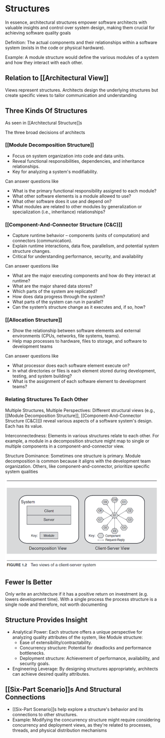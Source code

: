 # Structures
In essence, architectural structures empower software architects with valuable insights and control over system design, making them crucial for achieving software quality goals

Definition: The actual components and their relationships within a software system (exists in the code or physical hardware).

Example: A module structure would define the various modules of a system and how they interact with each other.

## Relation to [[Architectural View]]
Views represent structures. Architects design the underlying structures but create specific views to tailor communication and understanding

## Three Kinds Of Structures
As seen in [[Architectural Structure]]s

The three broad decisions of architects

### [[Module Decomposition Structure]]
- Focus on system organization into code and data units.
- Reveal functional responsibilities, dependencies, and inheritance relationships.
- Key for analyzing a system's modifiability.

Can answer questions like
- What is the primary functional responsibility assigned to each module?  
- What other software elements is a module allowed to use?  
- What other software does it use and depend on?
- What modules are related to other modules by generalization or specialization (i.e., inheritance) relationships?

### [[Component-And-Connector Structure (C&C)]]
- Capture runtime behavior – components (units of computation) and connectors (communication).
- Explain runtime interactions, data flow, parallelism, and potential system structure changes.
- Critical for understanding performance, security, and availability

Can answer questions like
- What are the major executing components and how do they interact at runtime?
- What are the major shared data stores?
- Which parts of the system are replicated?
- How does data progress through the system?
- What parts of the system can run in parallel?
- Can the system’s structure change as it executes and, if so, how?

### [[Allocation Structure]]
- Show the relationship between software elements and external environments (CPUs, networks, file systems, teams).
- Help map processes to hardware, files to storage, and software to development teams

Can answer questions like
- What processor does each software element execute on?
- In what directories or files is each element stored during development, testing, and system building?
- What is the assignment of each software element to development teams?

### Relating Structures To Each Other
Multiple Structures, Multiple Perspectives:  Different structural views (e.g., [[Module Decomposition Structure]], [[Component-And-Connector Structure (C&C)]]) reveal various aspects of a software system's design. Each has its value.

Interconnectedness: Elements in various structures relate to each other. For example, a module in a decomposition structure might map to single or multiple components in a component-and-connector view.

Structure Dominance: Sometimes one structure is primary. Module decomposition is common because it aligns with the development team organization. Others, like component-and-connector, prioritize specific system qualities

![alt text](how-2-structures-might-relate.png)

## Fewer Is Better
Only write an architecture if it has a positive return on investment (e.g. lowers development time). With a single process the process structure is a single node and therefore, not worth documenting

## Structure Provides Insight
- Analytical Power: Each structure offers a unique perspective for analyzing quality attributes of the system, like Module structure: 
    - Ease of extensibility/contractability.
    - Concurrency structure: Potential for deadlocks and performance bottlenecks.
    - Deployment structure: Achievement of performance, availability, and security goals.
- Engineering Leverage: By designing structures appropriately, architects can achieve desired quality attributes.

## [[Six-Part Scenario]]s And Structural Connections
- [[Six-Part Scenario]]s help explore a structure's behavior and its connections to other structures.
- Example: Modifying the concurrency structure might require considering concurrency and deployment views, as they're related to processes, threads, and physical distribution mechanisms

